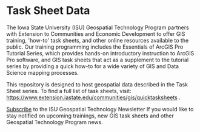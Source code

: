 Task Sheet Data
=============

The Iowa State University (ISU) Geospatial Technology Program partners with Extension to Communities and Economic Development to offer GIS training, 'how-to' task sheets, and other online resources available to the public. Our training programming includes the Essentials of ArcGIS Pro Tutorial Series, which provides hands-on introductory instruction to ArcGIS Pro software, and GIS task sheets that act as a supplement to the tutorial series by providing a quick how-to for a wide variety of GIS and Data Science mapping processes. 

This repository is designed to host geospatial data described in the Task Sheet series. To find a full list of task sheets, visit: <a href="https://www.extension.iastate.edu/communities/gis/quicktasksheets">https://www.extension.iastate.edu/communities/gis/quicktasksheets</a> .

<a href="http://www.extension.iastate.edu/communities/GIS/subscribe">Subscribe</a> to the ISU Geospatial Technology Newsletter If you would like to stay notified on upcoming trainings, new GIS task sheets and other Geospatial Technology Program news.
